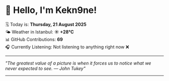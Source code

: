 # 👋 Hello, I'm Kekn9ne!

🗓️ Today is: **Thursday, 21 August 2025**  
🌤️ Weather in Istanbul: **☀️   +28°C**  
📊 GitHub Contributions: **69**  
🎧 Currently Listening: Not listening to anything right now ❌

---

_"The greatest value of a picture is when it forces us to notice what we never expected to see. — *John Tukey*"_

---
